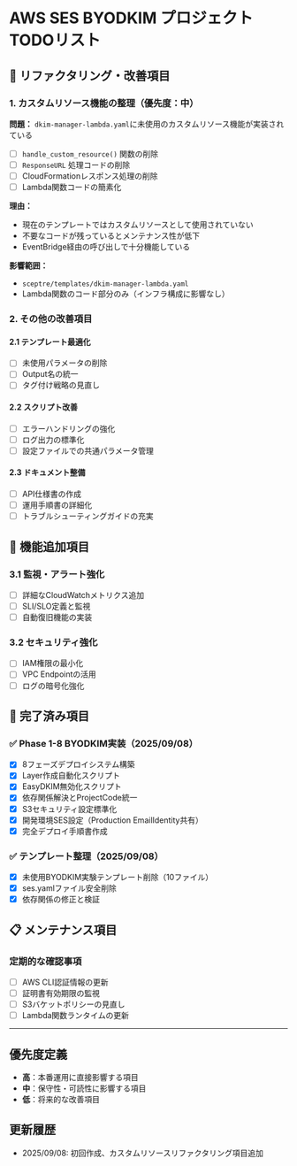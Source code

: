 # AWS SES BYODKIM プロジェクト TODOリスト

## 🔧 リファクタリング・改善項目

### 1. カスタムリソース機能の整理（優先度：中）
**問題：** `dkim-manager-lambda.yaml`に未使用のカスタムリソース機能が実装されている
- [ ] `handle_custom_resource()` 関数の削除
- [ ] `ResponseURL` 処理コードの削除  
- [ ] CloudFormationレスポンス処理の削除
- [ ] Lambda関数コードの簡素化

**理由：** 
- 現在のテンプレートではカスタムリソースとして使用されていない
- 不要なコードが残っているとメンテナンス性が低下
- EventBridge経由の呼び出しで十分機能している

**影響範囲：**
- `sceptre/templates/dkim-manager-lambda.yaml`
- Lambda関数のコード部分のみ（インフラ構成に影響なし）

### 2. その他の改善項目

#### 2.1 テンプレート最適化
- [ ] 未使用パラメータの削除
- [ ] Output名の統一
- [ ] タグ付け戦略の見直し

#### 2.2 スクリプト改善
- [ ] エラーハンドリングの強化
- [ ] ログ出力の標準化
- [ ] 設定ファイルでの共通パラメータ管理

#### 2.3 ドキュメント整備
- [ ] API仕様書の作成
- [ ] 運用手順書の詳細化
- [ ] トラブルシューティングガイドの充実

## 🚀 機能追加項目

### 3.1 監視・アラート強化
- [ ] 詳細なCloudWatchメトリクス追加
- [ ] SLI/SLO定義と監視
- [ ] 自動復旧機能の実装

### 3.2 セキュリティ強化
- [ ] IAM権限の最小化
- [ ] VPC Endpointの活用
- [ ] ログの暗号化強化

## 📝 完了済み項目

### ✅ Phase 1-8 BYODKIM実装（2025/09/08）
- [x] 8フェーズデプロイシステム構築
- [x] Layer作成自動化スクリプト
- [x] EasyDKIM無効化スクリプト
- [x] 依存関係解決とProjectCode統一
- [x] S3セキュリティ設定標準化
- [x] 開発環境SES設定（Production EmailIdentity共有）
- [x] 完全デプロイ手順書作成

### ✅ テンプレート整理（2025/09/08）
- [x] 未使用BYODKIM実験テンプレート削除（10ファイル）
- [x] ses.yamlファイル安全削除
- [x] 依存関係の修正と検証

## 📋 メンテナンス項目

### 定期的な確認事項
- [ ] AWS CLI認証情報の更新
- [ ] 証明書有効期限の監視
- [ ] S3バケットポリシーの見直し
- [ ] Lambda関数ランタイムの更新

---

## 優先度定義
- **高**：本番運用に直接影響する項目
- **中**：保守性・可読性に影響する項目  
- **低**：将来的な改善項目

## 更新履歴
- 2025/09/08: 初回作成、カスタムリソースリファクタリング項目追加
